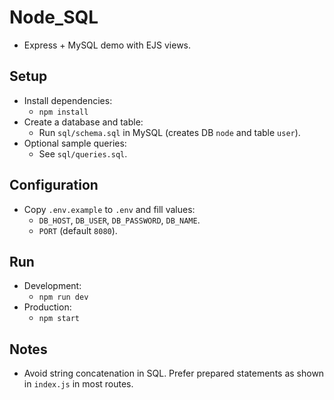 # Node_SQL

- Express + MySQL demo with EJS views.

## Setup
- Install dependencies:
	- `npm install`
- Create a database and table:
	- Run `sql/schema.sql` in MySQL (creates DB `node` and table `user`).
- Optional sample queries:
	- See `sql/queries.sql`.

## Configuration
- Copy `.env.example` to `.env` and fill values:
	- `DB_HOST`, `DB_USER`, `DB_PASSWORD`, `DB_NAME`.
	- `PORT` (default `8080`).

## Run
- Development:
	- `npm run dev`
- Production:
	- `npm start`

## Notes
- Avoid string concatenation in SQL. Prefer prepared statements as shown in `index.js` in most routes.